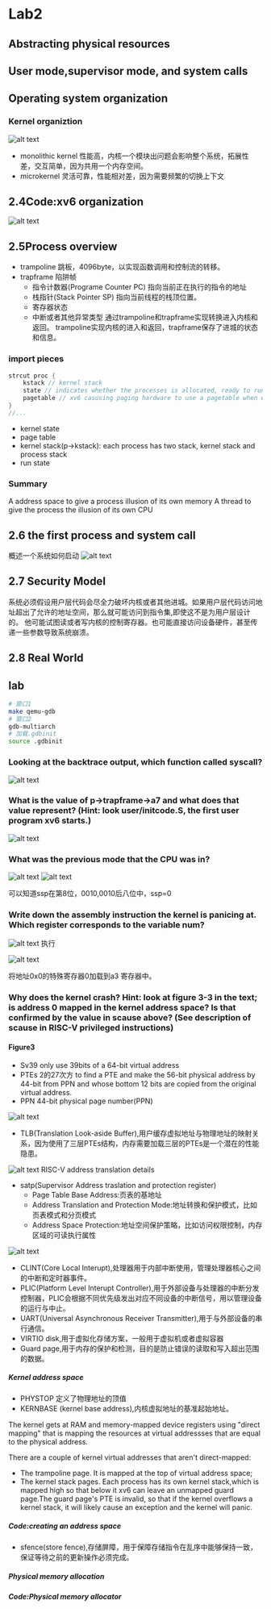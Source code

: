 # Lab2

## Abstracting physical resources

## User mode,supervisor mode, and system calls

## Operating system organization

### Kernel organiztion

![alt text](image-2.png)

* monolithic kernel 性能高，内核一个模块出问题会影响整个系统，拓展性差，交互简单，因为共用一个内存空间。
* microkernel 灵活可靠，性能相对差，因为需要频繁的切换上下文

## 2.4Code:xv6 organization

![alt text](image-3.png)

## 2.5Process overview

* trampoline 跳板，4096byte，以实现函数调用和控制流的转移。
* trapframe 陷阱帧
    * 指令计数器(Programe Counter PC) 指向当前正在执行的指令的地址
    * 栈指针(Stack Pointer SP) 指向当前线程的栈顶位置。
    * 寄存器状态
    * 中断或者其他异常类型
通过trampoline和trapframe实现转换进入内核和返回。
trampoline实现内核的进入和返回，trapframe保存了进城的状态和信息。

### import pieces

```c
strcut proc {
    kstack // kernel stack
    state // indicates whether the processes is allocated, ready to run, currently running on a CPU, wait for I/O, exiting
    pagetable // xv6 casusing paging hardware to use a pagetable when executing that  process in a user space, also serves as the record of addresses of the physical pages allocated to store the process's memory.
}
//...
```

* kernel state
* page table
* kernel stack(p->kstack): each process has two stack, kernel stack and process stack
* run state

### Summary

A address space to give a process illusion of its own memory
A thread to give the process the illusion of its own CPU

## 2.6 the first process and system call
概述一个系统如何启动
![alt text](image-4.png)

## 2.7 Security Model

系统必须假设用户层代码会尽全力破坏内核或者其他进城。如果用户层代码访问地址超出了允许的地址空间，那么就可能访问到指令集,即使这不是为用户层设计的。
他可能试图读或者写内核的控制寄存器。也可能直接访问设备硬件，甚至传递一些参数导致系统崩溃。

## 2.8 Real World

## lab

```zsh
# 窗口1
make qemu-gdb
# 窗口2
gdb-multiarch
# 加载.gdbinit
source .gdbinit
```

### Looking at the backtrace output, which function called syscall?
![alt text](image-5.png)

### What is the value of p->trapframe->a7 and what does that value represent? (Hint: look user/initcode.S, the first user program xv6 starts.)
![alt text](image-7.png)

### What was the previous mode that the CPU was in?
![alt text](image-8.png)
![alt text](image-9.png)

可以知道ssp在第8位，0010,0010后八位中，ssp=0

### Write down the assembly instruction the kernel is panicing at. Which register corresponds to the variable num?

![alt text](image-10.png)
执行

![alt text](image-11.png)

将地址0x0的特殊寄存器0加载到a3 寄存器中。

###  Why does the kernel crash? Hint: look at figure 3-3 in the text; is address 0 mapped in the kernel address space? Is that confirmed by the value in scause above? (See description of scause in RISC-V privileged instructions)

#### Figure3

* Sv39 only use 39bits of a 64-bit virtual address
* PTEs 2的27次方 to find a PTE and make the 56-bit physical address by 44-bit from PPN and whose bottom 12 bits are copied from the original virtual address.
* PPN 44-bit physical page number(PPN)

![alt text](image-12.png)

* TLB(Translation Look-aside Buffer),用户缓存虚拟地址与物理地址的映射关系，因为使用了三层PTEs结构，内存需要加载三层的PTEs是一个潜在的性能隐患。

![alt text](image-13.png)
RISC-V address translation details

* satp(Supervisor Address traslation and protection register)
    * Page Table Base Address:页表的基地址
    * Address Translation and Protection Mode:地址转换和保护模式，比如页表模式和分页模式
    * Address Space Protection:地址空间保护策略，比如访问权限控制，内存区域的可读执行属性

![alt text](image-14.png)

* CLINT(Core Local Interupt),处理器用于内部中断使用，管理处理器核心之间的中断和定时器事件。
* PLIC(Platform Level Interupt Controller),用于外部设备与处理器的中断分发控制器，PLIC会根据不同优先级发出对应不同设备的中断信号，用以管理设备的运行与中止。
* UART(Universal Asynchronous Receiver Transmitter),用于与外部设备的串行通信。
* VIRTIO disk,用于虚拟化存储方案，一般用于虚拟机或者虚拟容器
* Guard page,用于内存的保护和检测，目的是防止错误的读取和写入超出范围的数据。

##### Kernel address space

* PHYSTOP 定义了物理地址的顶值
* KERNBASE (kernel base address),内核虚拟地址的基准起始地址。

The kernel gets at RAM and memory-mapped device registers using "direct mapping" that is mapping the resources at virtual addressses that are equal to the physical address.

There are a couple of kernel virtual addresses that aren't direct-mapped:
* The trampoline page. It is mapped at the top of virtual address space;
* The kernel stack pages. Each process has its own kernel stack,which is mapped high so that below it xv6 can leave an unmapped guard page.The guard page's PTE is invalid, so that if the kernel overflows a kernel stack, it will likely cause an exception and the kernel will panic.

##### Code:creating an address space

* sfence(store fence),存储屏障，用于保障存储指令在乱序中能够保持一致，保证等待之前的更新操作必须完成。

##### Physical memory allocation

##### Code:Physical memory allocator

